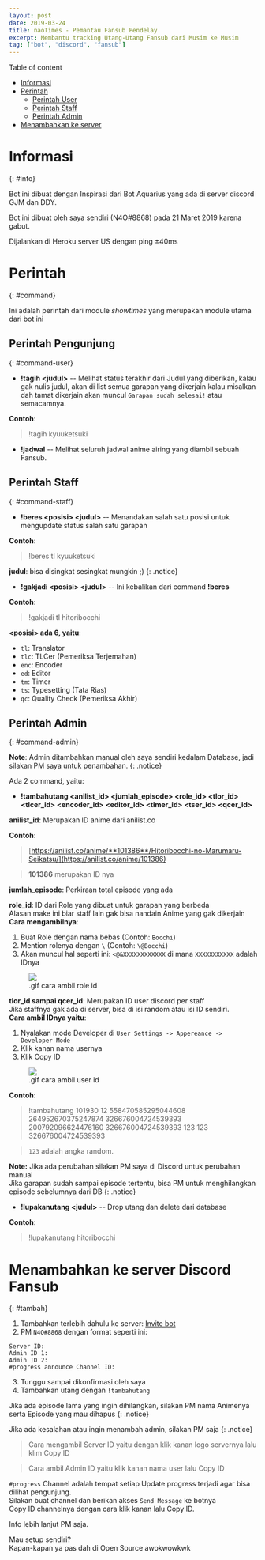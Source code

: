 ```yaml
---
layout: post
date: 2019-03-24
title: naoTimes - Pemantau Fansub Pendelay
excerpt: Membantu tracking Utang-Utang Fansub dari Musim ke Musim
tag: ["bot", "discord", "fansub"]
---
```


Table of content
* [Informasi](#info)
* [Perintah](#command)
	* [Perintah User](#command-user)
	* [Perintah Staff](#command-staff)
	* [Perintah Admin](#command-admin)
* [Menambahkan ke server](#tambah)

# Informasi
{: #info}

Bot ini dibuat dengan Inspirasi dari Bot Aquarius yang ada di server discord GJM dan DDY.

Bot ini dibuat oleh saya sendiri (N4O#8868) pada 21 Maret 2019 karena gabut.

Dijalankan di Heroku server US dengan ping ±40ms

# Perintah
{: #command}

Ini adalah perintah dari module *showtimes* yang merupakan module utama dari bot ini

## Perintah Pengunjung
{: #command-user}

* **!tagih \<judul>** -- Melihat status terakhir dari Judul yang diberikan, kalau gak nulis judul, akan di list semua garapan yang dikerjain
kalau misalkan dah tamat dikerjain akan muncul ``Garapan sudah selesai!`` atau semacamnya.

**Contoh**:

>!tagih kyuuketsuki

* **!jadwal** -- Melihat seluruh jadwal anime airing yang diambil sebuah Fansub.

## Perintah Staff
{: #command-staff}

* **!beres \<posisi> \<judul>** -- Menandakan salah satu posisi untuk mengupdate status salah satu garapan

**Contoh**:

>!beres tl kyuuketsuki

**judul**: bisa disingkat sesingkat mungkin ;)
{: .notice}

* **!gakjadi \<posisi> \<judul>** -- Ini kebalikan dari command **!beres**

**Contoh**:

>!gakjadi tl hitoribocchi

**\<posisi> ada 6, yaitu**:
- ``tl``: Translator
- ``tlc``: TLCer (Pemeriksa Terjemahan)
- ``enc``: Encoder
- ``ed``: Editor
- ``tm``: Timer
- ``ts``: Typesetting (Tata Rias)
- ``qc``: Quality Check (Pemeriksa Akhir)

## Perintah Admin
{: #command-admin}

**Note**: Admin ditambahkan manual oleh saya sendiri kedalam Database, jadi silakan PM saya untuk penambahan.
{: .notice}

Ada 2 command, yaitu:

* **!tambahutang \<anilist_id> \<jumlah_episode> \<role_id> \<tlor_id> \<tlcer_id> \<encoder_id> \<editor_id> \<timer_id> \<tser_id> \<qcer_id>**

**anilist_id**: Merupakan ID anime dari anilist.co

**Contoh**:

>[https://anilist.co/anime/**101386**/Hitoribocchi-no-Marumaru-Seikatsu/](https://anilist.co/anime/101386)

>**101386** merupakan ID nya

**jumlah_episode**: Perkiraan total episode yang ada

**role_id**: ID dari Role yang dibuat untuk garapan yang berbeda<br>
Alasan make ini biar staff lain gak bisa nandain Anime yang gak dikerjain<br>
**Cara mengambilnya**:

1. Buat Role dengan nama bebas (Contoh: ``Bocchi``)
2. Mention rolenya dengan ``\`` (Contoh: ``\@Bocchi``)
3. Akan muncul hal seperti ini: ``<@&XXXXXXXXXXXX`` di mana ``XXXXXXXXXXX`` adalah IDnya

<figure>
	<img src="https://puu.sh/D3yVw/fd088611f3.gif">
	<figcaption>.gif cara ambil role id</figcaption>
</figure>

**tlor_id sampai qcer_id**: Merupakan ID user discord per staff<br>
Jika staffnya gak ada di server, bisa di isi random atau isi ID sendiri.<br>
**Cara ambil IDnya yaitu**:

1. Nyalakan mode Developer di ``User Settings -> Appereance -> Developer Mode``
2. Klik kanan nama usernya
3. Klik Copy ID

<figure>
	<img src="https://puu.sh/D3yTA/e11282996e.gif">
	<figcaption>.gif cara ambil user id</figcaption>
</figure>

**Contoh**:

>!tambahutang 101930 12 558470585295044608 264952670375247874 326676004724539393 200792096624476160 326676004724539393 123 123 326676004724539393

>``123`` adalah angka random.

**Note:** Jika ada perubahan silakan PM saya di Discord untuk perubahan manual<br>
Jika garapan sudah sampai episode tertentu, bisa PM untuk menghilangkan episode sebelumnya dari DB
{: .notice}

* **!lupakanutang \<judul>** -- Drop utang dan delete dari database

**Contoh**:

>!lupakanutang hitoribocchi

# Menambahkan ke server Discord Fansub 
{: #tambah}

1. Tambahkan terlebih dahulu ke server: [Invite bot](https://discordapp.com/oauth2/authorize?client_id=558256913926848537&permissions=1544027248&scope=bot)
2. PM ``N4O#8868`` dengan format seperti ini:

```
Server ID: 
Admin ID 1:
Admin ID 2:
#progress announce Channel ID:
```

3. Tunggu sampai dikonfirmasi oleh saya
4. Tambahkan utang dengan ``!tambahutang``

Jika ada episode lama yang ingin dihilangkan, silakan PM nama Animenya serta Episode yang mau dihapus
{: .notice}

Jika ada kesalahan atau ingin menambah admin, silakan PM saja
{: .notice}

>Cara mengambil Server ID yaitu dengan klik kanan logo servernya lalu klim Copy ID

>Cara ambil Admin ID yaitu klik kanan nama user lalu Copy ID

``#progress`` Channel adalah tempat setiap Update progress terjadi agar bisa dilihat pengunjung.<br>
Silakan buat channel dan berikan akses ``Send Message`` ke botnya<br>
Copy ID channelnya dengan cara klik kanan lalu Copy ID.

Info lebih lanjut PM saja.

Mau setup sendiri?<br>
Kapan-kapan ya pas dah di Open Source awokwowkwk
